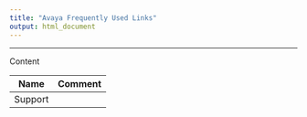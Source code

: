 ```yaml
---
title: "Avaya Frequently Used Links"
output: html_document
---
```


**********************

Content    

| Name | Comment |
| :---: | :---|
| Support |  |




















